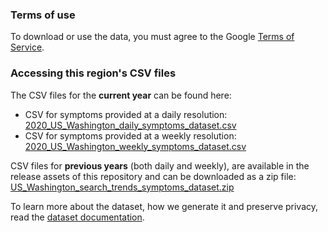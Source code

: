 ### Terms of use
To download or use the data, you must agree to the Google [Terms of Service](https://policies.google.com/terms).

### Accessing this region's CSV files
The CSV files for the **current year** can be found here:
- CSV for symptoms provided at a daily resolution: [2020_US_Washington_daily_symptoms_dataset.csv](2020_US_Washington_daily_symptoms_dataset.csv)
- CSV for symptoms provided at a weekly resolution: [2020_US_Washington_weekly_symptoms_dataset.csv](2020_US_Washington_weekly_symptoms_dataset.csv)

CSV files for **previous years** (both daily and weekly), are available in the release assets of this repository and can be downloaded as a zip file: [US_Washington_search_trends_symptoms_dataset.zip](https://github.com/google-research/open-covid-19-data/releases/download/v0.0.2/US_Washington_search_trends_symptoms_dataset.zip)

To learn more about the dataset, how we generate it and preserve privacy, read the [dataset documentation](../../../../README.md).